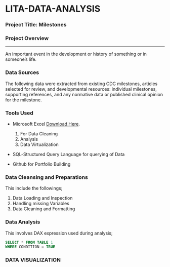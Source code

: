 # LITA-DATA-ANALYSIS

### Project Title: Milestones

### Project Overview
---
An important event in the development or history of something or in someone’s life.

### Data Sources
The following data were extracted from existing CDC milestones, articles selected for review, and developmental resources: individual milestones, supporting references, and any normative data or published clinical opinion for the milestone.

### Tools Used
- Microsoft Excel [ Download Here](https://www.microsoft.com).
  1. For Data Cleaning
  2. Analysis
  3. Data Virtualization

- SQL-Structured Query Language for querying of Data

- Github for Portfolio Building

### Data Cleansing and Preparations
This include the followings;
1. Data Loading and Inspection
2. Handling missing Variables
3. Data Cleaning and Formatting

### Data Analysis
This involves DAX expression used during analysis;

```SQL
SELECT * FROM TABLE 1
WHERE CONDITION = TRUE
```

### DATA VISUALIZATION



